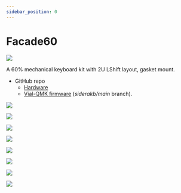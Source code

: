 ```yaml
---
sidebar_position: 0
---
```


# Facade60

![](https://i.imgur.com/WiggR4v.jpg)

A 60% mechanical keyboard kit with 2U LShift layout, gasket mount.

- GitHub repo
  - [Hardware](https://github.com/siderakb/facade)
  - [Vial-QMK firmware](https://github.com/siderakb/vial-qmk/tree/siderakb/main/keyboards/siderakb/facade) (*siderakb/main* branch).

![](https://i.imgur.com/0epoNV4.jpg)

![](https://i.imgur.com/wCdzQWL.jpg)

![](https://i.imgur.com/CmiboVh.jpg)

![](https://i.imgur.com/5vvEwgU.jpg)

![](https://i.imgur.com/PkByMYp.jpg)

![](https://i.imgur.com/iFf8MBJ.jpg)

![](https://i.imgur.com/2YoWjrU.jpg)

![](https://i.imgur.com/1ukbuLa.jpg)
